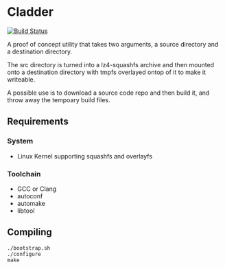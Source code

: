 # Cladder

[![Build Status](https://travis-ci.org/GrayTShirt/cladder.svg?branch=master)](https://travis-ci.org/GrayTShirt/cladder)

A proof of concept utility that takes two arguments, a source directory and a destination directory.

The src directory is turned into a lz4-squashfs archive and then mounted onto a destination directory
with tmpfs overlayed ontop of it to make it writeable.

A possible use is to download a source code repo and then build it, and throw away the tempoary build files.

## Requirements

### System

- Linux Kernel supporting squashfs and overlayfs

### Toolchain

- GCC or Clang
- autoconf
- automake
- libtool

## Compiling

    ./bootstrap.sh
    ./configure
    make

